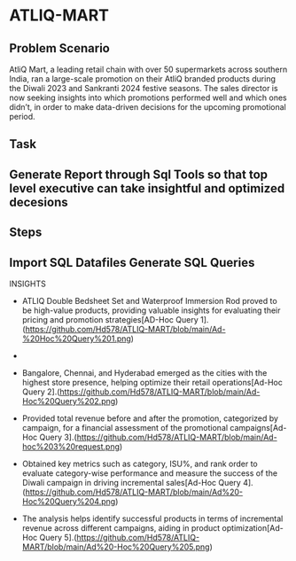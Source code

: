 # ATLIQ-MART

Problem Scenario
-------------------------------------------------------------------------------------------------------------------------------------------------------------------
AtliQ Mart, a leading retail chain with over 50 supermarkets across southern India, ran a large-scale promotion on their AtliQ branded products during the Diwali 2023 and Sankranti 2024 festive seasons. The sales director is now seeking insights into which promotions performed well and which ones didn’t, in order to make data-driven decisions for the upcoming promotional period.

Task
-------------------------------------------------------------------------------------------------------------------------------------------------------------------
Generate Report through Sql Tools so that top level executive can take insightful and optimized decesions
-------------------------------------------------------------------------------------------------------------------------------------------------------------------
Steps
-------------------------------------------------------------------------------------------------------------------------------------------------------------------
Import SQL Datafiles
Generate SQL Queries
-------------------------------------------------------------------------------------------------------------------------------------------------------------------
INSIGHTS

* ATLIQ Double Bedsheet Set and Waterproof Immersion Rod proved to be high-value products, providing valuable insights for evaluating their pricing and promotion strategies[AD-Hoc Query 1].(https://github.com/Hd578/ATLIQ-MART/blob/main/Ad-%20Hoc%20Query%201.png)
* 
* Bangalore, Chennai, and Hyderabad emerged as the cities with the highest store presence, helping optimize their retail operations[Ad-Hoc Query 2].(https://github.com/Hd578/ATLIQ-MART/blob/main/Ad-Hoc%20Query%202.png)

* Provided total revenue before and after the promotion, categorized by campaign, for a financial assessment of the promotional campaigns[Ad-Hoc Query 3].(https://github.com/Hd578/ATLIQ-MART/blob/main/Ad-hoc%203%20request.png)

* Obtained key metrics such as category, ISU%, and rank order to evaluate category-wise performance and measure the success of the Diwali campaign in driving incremental sales[Ad-Hoc Query 4].(https://github.com/Hd578/ATLIQ-MART/blob/main/Ad%20-Hoc%20Query%204.png)

* The analysis helps identify successful products in terms of incremental revenue across different campaigns, aiding in product optimization[Ad-Hoc Query 5].(https://github.com/Hd578/ATLIQ-MART/blob/main/Ad%20-Hoc%20Query%205.png)


